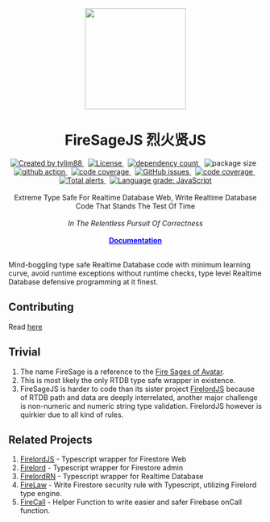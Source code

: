 <!-- markdownlint-disable MD010 -->
<!-- markdownlint-disable MD033 -->
<!-- markdownlint-disable MD041 -->

<div align="center">
		<img src="https://raw.githubusercontent.com/tylim88/Firelord/main/img/ozai.png" width="200px"/>
		<h1>FireSageJS 烈火贤JS</h1>
</div>

<div align="center">
		<a href="https://www.npmjs.com/package/firesagejs" target="_blank">
				<img
					src="https://img.shields.io/npm/v/firesagejs"
					alt="Created by tylim88"
				/>
			</a>
			&nbsp;
			<a
				href="https://github.com/tylim88/firesagejs/blob/main/LICENSE"
				target="_blank"
			>
				<img
					src="https://img.shields.io/github/license/tylim88/firesagejs"
					alt="License"
				/>
			</a>
			&nbsp;
			<a
				href="https://www.npmjs.com/package/firesagejs?activeTab=dependencies"
				target="_blank"
			>
				<img
					src="https://img.shields.io/badge/dynamic/json?url=https://api.npmutil.com/package/firesagejs&label=dependencies&query=$.dependencies.count&color=brightgreen"
					alt="dependency count"
				/>
			</a>
			&nbsp;
			<img
				src="https://img.shields.io/badge/gzipped-4KB-brightgreen"
				alt="package size"
			/>
			&nbsp;
			<a href="https://github.com/tylim88/firesagejs/actions" target="_blank">
				<img
					src="https://github.com/tylim88/firesagejs/workflows/Main/badge.svg"
					alt="github action"
				/>
			</a>
			&nbsp;
			<a href="https://codecov.io/gh/tylim88/firesagejs" target="_blank">
				<img
					src="https://codecov.io/gh/tylim88/firesagejs/branch/main/graph/badge.svg"
					alt="code coverage"
				/>
			</a>
			&nbsp;
			<a href="https://github.com/tylim88/firesagejs/issues" target="_blank">
				<img
					alt="GitHub issues"
					src="https://img.shields.io/github/issues-raw/tylim88/firesagejs"
				></img>
			</a>
			&nbsp;
			<a href="https://snyk.io/test/github/tylim88/firesagejs" target="_blank">
				<img
					src="https://snyk.io/test/github/tylim88/firesagejs/badge.svg"
					alt="code coverage"
				/>
			</a>
			&nbsp;
			<a
				href="https://lgtm.com/projects/g/tylim88/FireSageJS/alerts/"
				target="_blank"
			>
				<img
					alt="Total alerts"
					src="https://img.shields.io/lgtm/alerts/g/tylim88/FireSageJS.svg?logo=lgtm&logoWidth=18"
				/>
			</a>
			&nbsp;
			<a
				href="https://lgtm.com/projects/g/tylim88/FireSageJS/context:javascript"
				target="_blank"
			>
				<img
					alt="Language grade: JavaScript"
					src="https://img.shields.io/lgtm/grade/javascript/g/tylim88/FireSageJS.svg?logo=lgtm&logoWidth=18"
				/>
			</a>
</div>
<br/>
<div align="center">
		Extreme Type Safe For Realtime Database Web, Write Realtime Database Code That Stands The Test Of Time
</div>
		<br />
		<div align="center">
			<i>In The Relentless Pursuit Of Correctness</i>
		</div>
<br/>
<div align="center">
<a href="https://firelordjs.com/firesage/quick_start" target="_blank" style="color:blue"><strong>Documentation</strong></a>
</div>
<br/>

Mind-boggling type safe Realtime Database code with minimum learning curve, avoid runtime exceptions without runtime checks, type level Realtime Database defensive programming at it finest.

## Contributing

Read [here](https://firelordjs.com/miscellaneous/contributing)

## Trivial

1. The name FireSage is a reference to the [Fire Sages of Avatar](https://avatar.fandom.com/wiki/Fire_Sages).
2. This is most likely the only RTDB type safe wrapper in existence.
3. FireSageJS is harder to code than its sister project [FirelordJS](https://github.com/tylim88/FirelordJS) because of RTDB path and data are deeply interrelated, another major challenge is non-numeric and numeric string type validation. FirelordJS however is quirkier due to all kind of rules.

## Related Projects

1. [FirelordJS](https://github.com/tylim88/FirelordJS) - Typescript wrapper for Firestore Web
2. [Firelord](https://github.com/tylim88/firelord) - Typescript wrapper for Firestore admin
3. [FirelordRN](https://github.com/tylim88/Firelordrn) - Typescript wrapper for Realtime Database
4. [FireLaw](https://github.com/tylim88/firelaw) - Write Firestore security rule with Typescript, utilizing Firelord type engine.
5. [FireCall](https://github.com/tylim88/FireCall) - Helper Function to write easier and safer Firebase onCall function.
